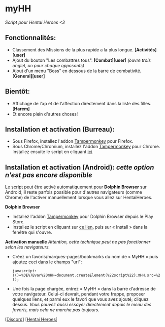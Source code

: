 # myHH
*Script pour Hentai Heroes <3*
## Fonctionnalités:
* Classement des Missions de la plus rapide a la plus longue. **[Activités][user]**
* Ajout du bouton "Les combattres tous". **[Combat][user]** *(ouvre trois onglet, un pour chaque opposants)*
* Ajout d'un menu "Boss" en dessous de la barre de combativité. **[General][user]**
## Bientôt:
* Affichage de l'xp et de l'affection directement dans la liste des filles. **[Harem]**
* Et encore plein d'autres choses!

## Installation et activation (Burreau):
* Sous Firefox, installez l'addon [Tampermonkey](https://addons.mozilla.org/fr/firefox/addon/tampermonkey/) pour Firefox.
* Sous Chrome/Chromium, installez l'addon [Tampermonkey](https://chrome.google.com/webstore/detail/tampermonkey/dhdgffkkebhmkfjojejmpbldmpobfkfo?hl=fr) pour Chrome.
Installez ensuite le script en cliquant [ici](https://github.com/Chifumy/myHH/raw/master/myHH.user.js).

## Installation et activation (Android): *cette option n'est pas encore disponible*
Le script peut être activé automatiquement pour **Dolphin Browser** sur Android; il reste parfois possible pour d'autres navigateurs (comme Chrome) de l'activer manuellement lorsque vous allez sur HentaiHeroes.

**Dolphin Browser**
* Installez l'addon [Tampermonkey](market://details?id=net.tampermonkey.dolphin) pour Dolphin Browser depuis le Play Store.
* Installez le script en cliquant sur [ce lien](https://github.com/Chifumy/myHH/raw/master/myHH.user.js), puis sur « Install » dans la fenêtre qui s'ouvre.

**Activation manuelle** *Attention, cette technique peut ne pas fonctionner selon les navigateurs.*
* Créez un favoris/marques-pages/bookmarks du nom de « MyHH » puis ajoutez ceci dans le champs "url": 

      javascript:(()=%3E%7Bvar%20mHH=document.createElement(%22script%22);mHH.src=%22https://raw.githubusercontent.com/Chifumy/myHH/master/myHH.phone.js%22;document.head.appendChild(mHH);%7D)();
* Une fois la page chargée, entrez « MyHH » dans la barre d'adresse de votre navigateur. Celui-ci devrait, pendant votre frappe, proposer quelques liens, et parmi eux le favori que vous avez ajouté; cliquez dessus.
*Vous pouvez aussi essayer directement depuis le menu des favoris, mais cela ne marche pas toujours.*

[[Discord](https://discord.gg/fcgPCvc)] [[Hentai Heroes](https://www.hentaiheroes.com/)]
